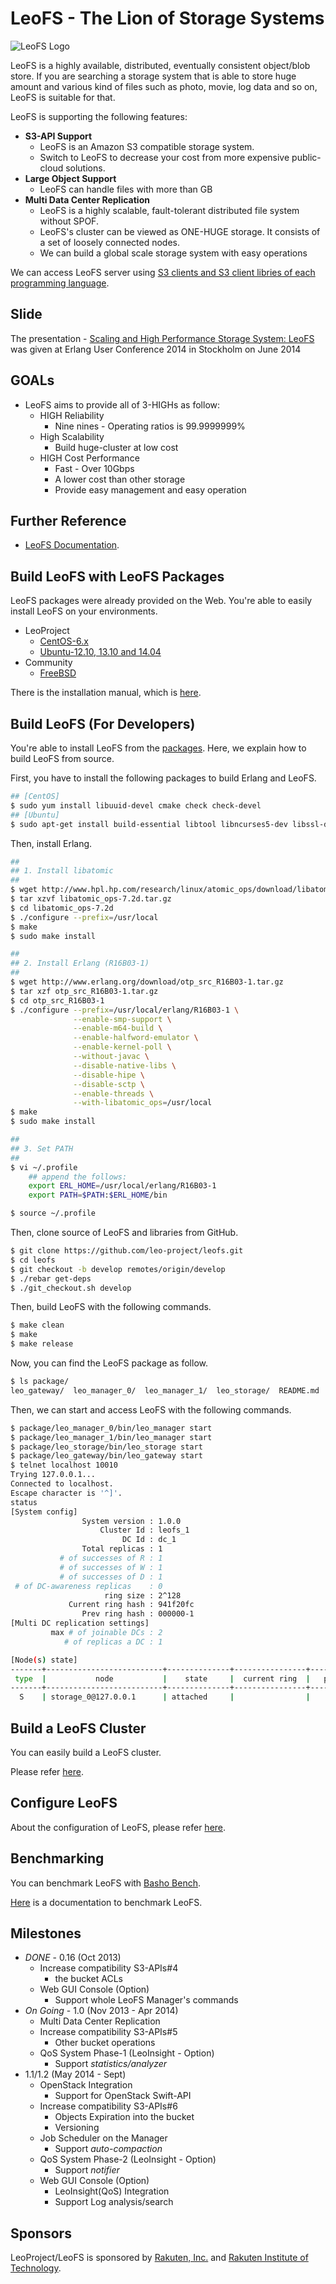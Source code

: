 LeoFS - The Lion of Storage Systems
===================================

![LeoFS Logo](http://leo-project.net/leofs/docs/_static/leofs-logo-small.png)

LeoFS is a highly available, distributed, eventually consistent object/blob store.
If you are searching a storage system that is able to store huge amount and various kind of files such as photo, movie, log data and so on, LeoFS is suitable for that.

LeoFS is supporting the following features:

* **S3-API Support**
  * LeoFS is an Amazon S3 compatible storage system.
  * Switch to LeoFS to decrease your cost from more expensive public-cloud solutions.
* **Large Object Support**
  * LeoFS can handle files with more than GB
* **Multi Data Center Replication**
  * LeoFS is a highly scalable, fault-tolerant distributed file system without SPOF.
  * LeoFS's cluster can be viewed as ONE-HUGE storage. It consists of a set of loosely connected nodes.
  * We can build a global scale storage system with easy operations

We can access LeoFS server using <a target="_blank" href="http://www.leofs.org/docs/s3_client.html">S3 clients and S3 client libries of each programming language</a>.

Slide
-------

The presentation - <a href="https://www.slideshare.net/rakutentech/scaling-and-high-performance-storage-system-leofs" title="Scaling and High Performance Storage System: LeoFS" target="_blank">Scaling and High Performance Storage System: LeoFS</a>  was given at Erlang User Conference 2014 in Stockholm on June 2014

GOALs
-------

* LeoFS aims to provide all of 3-HIGHs as follow:
  * HIGH Reliability
     * Nine nines - Operating ratios is 99.9999999%
  * High Scalability
     * Build huge-cluster at low cost
  * HIGH Cost Performance
     * Fast - Over 10Gbps
     * A lower cost than other storage
     * Provide easy management and easy operation

Further Reference
-------------------

* <a target="_blank" href="http://leo-project.net/leofs/docs/">LeoFS Documentation</a>.


Build LeoFS with LeoFS Packages
-------------------------------

LeoFS packages were already provided on the Web. You're able to easily install LeoFS on your environments.

* LeoProject
    * <a target="_blank" href="http://leo-project.net/leofs/download.html">CentOS-6.x</a>
    * <a target="_blank" href="http://leo-project.net/leofs/download.html">Ubuntu-12.10, 13.10 and 14.04</a>
* Community
    * <a target="_blank" href="http://www.freshports.org/databases/leofs">FreeBSD</a>

There is the installation manual, which is <a target="_blank" href="http://leo-project.net/leofs/docs/getting_started.html">here</a>.


Build LeoFS (For Developers)
----------------------------

You're able to install LeoFS from the <a target="_blank" href="http://leo-project.net/leofs/download.html">packages</a>.
Here, we explain how to build LeoFS from source.

First, you have to install the following packages to build Erlang and LeoFS.

```bash
## [CentOS]
$ sudo yum install libuuid-devel cmake check check-devel
## [Ubuntu]
$ sudo apt-get install build-essential libtool libncurses5-dev libssl-dev cmake check
```

Then, install Erlang.

```bash
##
## 1. Install libatomic
##
$ wget http://www.hpl.hp.com/research/linux/atomic_ops/download/libatomic_ops-7.2d.tar.gz
$ tar xzvf libatomic_ops-7.2d.tar.gz
$ cd libatomic_ops-7.2d
$ ./configure --prefix=/usr/local
$ make
$ sudo make install

##
## 2. Install Erlang (R16B03-1)
##
$ wget http://www.erlang.org/download/otp_src_R16B03-1.tar.gz
$ tar xzf otp_src_R16B03-1.tar.gz
$ cd otp_src_R16B03-1
$ ./configure --prefix=/usr/local/erlang/R16B03-1 \
              --enable-smp-support \
              --enable-m64-build \
              --enable-halfword-emulator \
              --enable-kernel-poll \
              --without-javac \
              --disable-native-libs \
              --disable-hipe \
              --disable-sctp \
              --enable-threads \
              --with-libatomic_ops=/usr/local
$ make
$ sudo make install

##
## 3. Set PATH
##
$ vi ~/.profile
    ## append the follows:
    export ERL_HOME=/usr/local/erlang/R16B03-1
    export PATH=$PATH:$ERL_HOME/bin

$ source ~/.profile
```

Then, clone source of LeoFS and libraries from GitHub.

```bash
$ git clone https://github.com/leo-project/leofs.git
$ cd leofs
$ git checkout -b develop remotes/origin/develop
$ ./rebar get-deps
$ ./git_checkout.sh develop
```

Then, build LeoFS with the following commands.

```bash
$ make clean
$ make
$ make release
```

Now, you can find the LeoFS package as follow.

```bash
$ ls package/
leo_gateway/  leo_manager_0/  leo_manager_1/  leo_storage/  README.md
```

Then, we can start and access LeoFS with the following commands.

```bash
$ package/leo_manager_0/bin/leo_manager start
$ package/leo_manager_1/bin/leo_manager start
$ package/leo_storage/bin/leo_storage start
$ package/leo_gateway/bin/leo_gateway start
$ telnet localhost 10010
Trying 127.0.0.1...
Connected to localhost.
Escape character is '^]'.
status
[System config]
                System version : 1.0.0
                    Cluster Id : leofs_1
                         DC Id : dc_1
                Total replicas : 1
           # of successes of R : 1
           # of successes of W : 1
           # of successes of D : 1
 # of DC-awareness replicas    : 0
                     ring size : 2^128
             Current ring hash : 941f20fc
                Prev ring hash : 000000-1
[Multi DC replication settings]
         max # of joinable DCs : 2
            # of replicas a DC : 1

[Node(s) state]
-------+--------------------------+--------------+----------------+----------------+----------------------------
 type  |           node           |    state     |  current ring  |   prev ring    |          updated at
-------+--------------------------+--------------+----------------+----------------+----------------------------
  S    | storage_0@127.0.0.1      | attached     |                |                | 2014-04-16 10:09:59 +0900
```

Build a LeoFS Cluster
---------------------

You can easily build a LeoFS cluster.

Please refer <a target="_blank" href="http://www.leofs.org/docs/getting_started.html#quick-start-2-cluster">here</a>.

Configure LeoFS
---------------

About the configuration of LeoFS, please refer <a target="_blank" href="http://www.leofs.org/docs/configuration.html">here</a>.

Benchmarking
------------

You can benchmark LeoFS with <a target="_blank" href="https://github.com/basho/basho_bench">Basho Bench</a>.

<a target="_blank" href="http://www.leofs.org/docs/benchmark.html">Here</a> is a documentation to benchmark LeoFS.

Milestones
-----------

* *DONE* - 0.16 (Oct 2013)
    * Increase compatibility S3-APIs#4
        * the bucket ACLs
    * Web GUI Console (Option)
       * Support whole LeoFS Manager's commands
* *On Going* - 1.0 (Nov 2013 - Apr 2014)
    * Multi Data Center Replication
    * Increase compatibility S3-APIs#5
        * Other bucket operations
    * QoS System Phase-1 (LeoInsight - Option)
       * Support *statistics/analyzer*
* 1.1/1.2 (May 2014 - Sept)
    * OpenStack Integration
        * Support for OpenStack Swift-API
    * Increase compatibility S3-APIs#6
        * Objects Expiration into the bucket
        * Versioning
    * Job Scheduler on the Manager
        * Support *auto-compaction*
    * QoS System Phase-2 (LeoInsight - Option)
       * Support *notifier*
    * Web GUI Console (Option)
        * LeoInsight(QoS) Integration
        * Support Log analysis/search


## Sponsors

LeoProject/LeoFS is sponsored by [Rakuten, Inc.](http://global.rakuten.com/corp/) and [Rakuten Institute of Technology](http://rit.rakuten.co.jp/).
